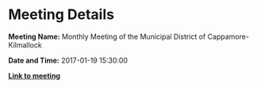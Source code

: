 # Meeting Details

**Meeting Name:** Monthly Meeting of the Municipal District of Cappamore-Kilmallock

**Date and Time:** 2017-01-19 15:30:00

**<a href="https://www.limerick.ie/council/whats-on/monthly-meeting-municipal-district-cappamore-kilmallock-3" target="_blank">Link to meeting</a>**

